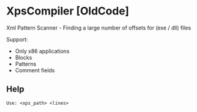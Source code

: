 # XpsCompiler \[OldCode\]
Xml Pattern Scanner - Finding a large number of offsets for (exe / dll) files

Support:
- Only x86 applications
- Blocks 
- Patterns
- Comment fields

## Help
```
Use: <xps_path> <lines>
```
